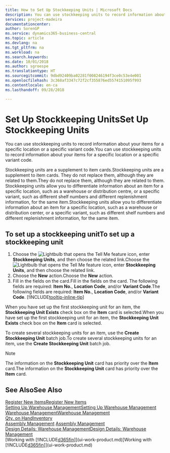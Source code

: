 ```yaml
---
title: How to Set Up Stockkeeping Units | Microsoft Docs
description: You can use stockkeeping units to record information about your items for a specific location or a specific variant code.
services: project-madeira
documentationcenter: 
author: SorenGP
ms.service: dynamics365-business-central
ms.topic: article
ms.devlang: na
ms.tgt_pltfrm: na
ms.workload: na
ms.search.keywords: 
ms.date: 10/01/2018
ms.author: sgroespe
ms.translationtype: HT
ms.sourcegitcommit: 9dbd92409ba02281f008246194f3ce0c53e4e001
ms.openlocfilehash: 3c368af3347c72f2cf355876ed5574151095f993
ms.contentlocale: en-ca
ms.lasthandoff: 09/28/2018

---
```

# <a name="set-up-stockkeeping-units"></a><span data-ttu-id="b9e97-103">Set Up Stockkeeping Units</span><span class="sxs-lookup"><span data-stu-id="b9e97-103">Set Up Stockkeeping Units</span></span>
<span data-ttu-id="b9e97-104">You can use stockkeeping units to record information about your items for a specific location or a specific variant code.</span><span class="sxs-lookup"><span data-stu-id="b9e97-104">You can use stockkeeping units to record information about your items for a specific location or a specific variant code.</span></span>  

 <span data-ttu-id="b9e97-105">Stockkeeping units are a supplement to item cards.</span><span class="sxs-lookup"><span data-stu-id="b9e97-105">Stockkeeping units are a supplement to item cards.</span></span> <span data-ttu-id="b9e97-106">They do not replace them, although they are related to them.</span><span class="sxs-lookup"><span data-stu-id="b9e97-106">They do not replace them, although they are related to them.</span></span> <span data-ttu-id="b9e97-107">Stockkeeping units allow you to differentiate information about an item for a specific location, such as a warehouse or distribution centre, or a specific variant, such as different shelf numbers and different replenishment information, for the same item.</span><span class="sxs-lookup"><span data-stu-id="b9e97-107">Stockkeeping units allow you to differentiate information about an item for a specific location, such as a warehouse or distribution center, or a specific variant, such as different shelf numbers and different replenishment information, for the same item.</span></span>  

## <a name="to-set-up-a-stockkeeping-unit"></a><span data-ttu-id="b9e97-108">To set up a stockkeeping unit</span><span class="sxs-lookup"><span data-stu-id="b9e97-108">To set up a stockkeeping unit</span></span>  

1.  <span data-ttu-id="b9e97-109">Choose the ![Lightbulb that opens the Tell Me feature](media/ui-search/search_small.png "Tell me what you want to do") icon, enter **Stockkeeping Units**, and then choose the related link.</span><span class="sxs-lookup"><span data-stu-id="b9e97-109">Choose the ![Lightbulb that opens the Tell Me feature](media/ui-search/search_small.png "Tell me what you want to do") icon, enter **Stockkeeping Units**, and then choose the related link.</span></span>  
2.  <span data-ttu-id="b9e97-110">Choose the **New** action.</span><span class="sxs-lookup"><span data-stu-id="b9e97-110">Choose the **New** action.</span></span>  
3.  <span data-ttu-id="b9e97-111">Fill in the fields on the card.</span><span class="sxs-lookup"><span data-stu-id="b9e97-111">Fill in the fields on the card.</span></span> <span data-ttu-id="b9e97-112">The following fields are required: **Item No.**, **Location Code**, and/or **Variant Code**.</span><span class="sxs-lookup"><span data-stu-id="b9e97-112">The following fields are required: **Item No.**, **Location Code**, and/or **Variant Code**.</span></span> [!INCLUDE[tooltip-inline-tip](includes/tooltip-inline-tip_md.md)]  

<span data-ttu-id="b9e97-113">When you have set up the first stockkeeping unit for an item, the **Stockkeeping Unit Exists** check box on the **Item** card is selected.</span><span class="sxs-lookup"><span data-stu-id="b9e97-113">When you have set up the first stockkeeping unit for an item, the **Stockkeeping Unit Exists** check box on the **Item** card is selected.</span></span>  

<span data-ttu-id="b9e97-114">To create several stockkeeping units for an item, use the **Create Stockkeeping Unit** batch job.</span><span class="sxs-lookup"><span data-stu-id="b9e97-114">To create several stockkeeping units for an item, use the **Create Stockkeeping Unit** batch job.</span></span>  

> [!NOTE]  
>  <span data-ttu-id="b9e97-115">The information on the **Stockkeeping Unit** card has priority over the **Item** card.</span><span class="sxs-lookup"><span data-stu-id="b9e97-115">The information on the **Stockkeeping Unit** card has priority over the **Item** card.</span></span>  

## <a name="see-also"></a><span data-ttu-id="b9e97-116">See Also</span><span class="sxs-lookup"><span data-stu-id="b9e97-116">See Also</span></span>  
[<span data-ttu-id="b9e97-117">Register New Items</span><span class="sxs-lookup"><span data-stu-id="b9e97-117">Register New Items</span></span>](inventory-how-register-new-items.md)  
[<span data-ttu-id="b9e97-118">Setting Up Warehouse Management</span><span class="sxs-lookup"><span data-stu-id="b9e97-118">Setting Up Warehouse Management</span></span>](warehouse-setup-warehouse.md)  
[<span data-ttu-id="b9e97-119">Warehouse Management</span><span class="sxs-lookup"><span data-stu-id="b9e97-119">Warehouse Management</span></span>](warehouse-manage-warehouse.md)  
[<span data-ttu-id="b9e97-120">Qty. on Hand</span><span class="sxs-lookup"><span data-stu-id="b9e97-120">Inventory</span></span>](inventory-manage-inventory.md)  
<span data-ttu-id="b9e97-121">[Assembly Management](assembly-assemble-items.md)  </span><span class="sxs-lookup"><span data-stu-id="b9e97-121">[Assembly Management](assembly-assemble-items.md)  </span></span>  
[<span data-ttu-id="b9e97-122">Design Details: Warehouse Management</span><span class="sxs-lookup"><span data-stu-id="b9e97-122">Design Details: Warehouse Management</span></span>](design-details-warehouse-management.md)  
<span data-ttu-id="b9e97-123">[Working with [!INCLUDE[d365fin](includes/d365fin_md.md)]](ui-work-product.md)</span><span class="sxs-lookup"><span data-stu-id="b9e97-123">[Working with [!INCLUDE[d365fin](includes/d365fin_md.md)]](ui-work-product.md)</span></span>  

